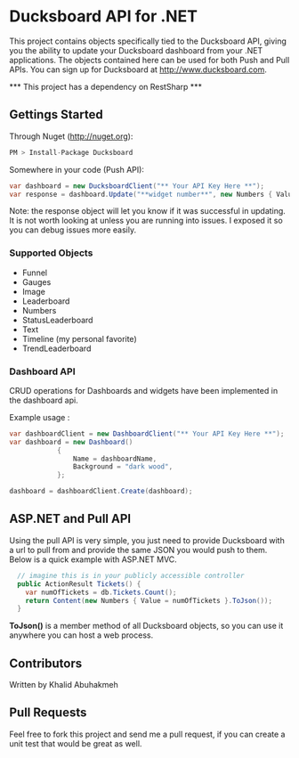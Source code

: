 Ducksboard API for .NET
======================================

This project contains objects specifically tied to the Ducksboard API, giving you the ability to update your Ducksboard dashboard from your .NET applications.
The objects contained here can be used for both Push and Pull APIs. You can sign up for Ducksboard at http://www.ducksboard.com.

*** This project has a dependency on RestSharp ***

## Gettings Started

Through Nuget (http://nuget.org):

```csharp
PM > Install-Package Ducksboard
```
Somewhere in your code (Push API):

```csharp
var dashboard = new DucksboardClient("** Your API Key Here **");
var response = dashboard.Update("**widget number**", new Numbers { Value = 3.5 });
```

Note: the response object will let you know if it was successful in updating. It is not worth looking at unless you are running into issues. I exposed it so you can debug issues more easily.

### Supported Objects

- Funnel
- Gauges
- Image
- Leaderboard
- Numbers
- StatusLeaderboard
- Text
- Timeline (my personal favorite)
- TrendLeaderboard

### Dashboard API

CRUD operations for Dashboards and widgets have been implemented in the dashboard api.

Example usage : 
```csharp
var dashboardClient = new DashboardClient("** Your API Key Here **");
var dashboard = new Dashboard()
            {
                Name = dashboardName,
                Background = "dark wood",
            };

dashboard = dashboardClient.Create(dashboard);
```

## ASP.NET and Pull API

Using the pull API is very simple, you just need to provide Ducksboard with a url to pull from and provide the same JSON you would push to them. Below is a quick example with ASP.NET MVC.

```csharp
  // imagine this is in your publicly accessible controller
  public ActionResult Tickets() {
    var numOfTickets = db.Tickets.Count();
    return Content(new Numbers { Value = numOfTickets }.ToJson());  
  }
```

**ToJson()** is a member method of all Ducksboard objects, so you can use it anywhere you can host a web process.


## Contributors

Written by Khalid Abuhakmeh

## Pull Requests

Feel free to fork this project and send me a pull request, if you can create a unit test that would be great as well.
